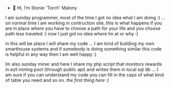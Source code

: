 - 👋 Hi, I’m Stonie 'Torch' Malony

I am sunday programmer, most of the time I got no idea what I am doing :) ... on normal time I am working in contruction site, this is what happens if you are in place where you have to choose a path for your life and you choose path less traveled :) now I just got no idea where Im at or why :) 

in this will be place I will share my code ... I am kind of building my own smarthouse systems and if somebody is doing something similar this code is helpful in any way then I am well happy :)

Im also sunday miner and here I share my php script that monitors rewards in ezil mining pool (through public api) and writes them in local sql db ... I am sure if you can understand my code you can fill in the caps of what kind of table you need and so on. *the first thing here :)*

<!---
StonieTorchMalony/StonieTorchMalony is a ✨ special ✨ repository because its `README.md` (this file) appears on your GitHub profile.
You can click the Preview link to take a look at your changes.
--->
